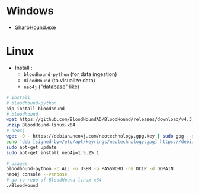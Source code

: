 # Windows
- SharpHound.exe

# Linux
- Install : 
	- `bloodhound-python` (for data ingestion)
	- `BloodHound` (to visualize data)
	- `neo4j` ("database" like)

```bash
# install
# bloodhound-python
pip install bloodhound
# bloodhound
wget https://github.com/BloodHoundAD/BloodHound/releases/download/v4.3.1/BloodHound-linux-x64.zip
unzip BloodHound-linux-x64
# neo4j
wget -O - https://debian.neo4j.com/neotechnology.gpg.key | sudo gpg --dearmor -o /etc/apt/keyrings/neotechnology.gpg
echo 'deb [signed-by=/etc/apt/keyrings/neotechnology.gpg] https://debian.neo4j.com stable latest' | sudo tee -a /etc/apt/sources.list.d/neo4j.list
sudo apt-get update
sudo apt-get install neo4j=1:5.25.1

# usages
bloodhound-python -c ALL -u USER -p PASSWORD -ns DCIP -d DOMAIN
neo4j console --verbose
# go to repo of BloodHound-linux-x64
./BloodHound
```